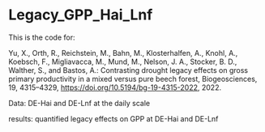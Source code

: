 # Legacy_GPP_Hai_Lnf

This is the code for:

Yu, X., Orth, R., Reichstein, M., Bahn, M., Klosterhalfen, A., Knohl, A., Koebsch, F., Migliavacca, M., Mund, M., Nelson, J. A., Stocker, B. D., Walther, S., and Bastos, A.: Contrasting drought legacy effects on gross primary productivity in a mixed versus pure beech forest, Biogeosciences, 19, 4315–4329, https://doi.org/10.5194/bg-19-4315-2022, 2022.

Data: DE-Hai and DE-Lnf at the daily scale

results: quantified legacy effects on GPP at DE-Hai and DE-Lnf
